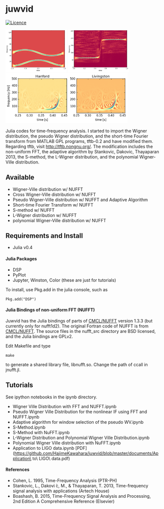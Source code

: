 # juwvid

[![Licence](http://img.shields.io/badge/license-GPLv2-blue.svg?style=flat)](http://www.gnu.org/licenses/gpl-2.0.html)

<img src="https://github.com/HajimeKawahara/juwvid/blob/master/figure/polywv.png" Titie="explanation" Width=200px>
<img src="https://github.com/HajimeKawahara/juwvid/blob/master/figure/atfr.png" Titie="explanation" Width=200px>
<img src="https://github.com/HajimeKawahara/juwvid/blob/master/figure/ligopwv.png" Titie="explanation" Width=400px>

Julia codes for time-frequency analysis. I started to import the Wigner distribution, the pseudo Wigner distribution, and the short-time Fourier transform from MATLAB GPL programs, tftb-0.2 and have modified them. Regarding tftb, visit http://tftb.nongnu.org/. The modification includes the non-uniform FFT, the adaptive algorithm by Stankovic, Dakovic, Thayaparan 2013, the S-method, the L-Wigner distribution, and the polynomial Wigner-Ville distribution.

## Available 

- Wigner-Ville distribution w/ NUFFT
- Cross Wigner-Ville distribution w/ NUFFT
- Pseudo Wigner-Ville distribution w/ NUFFT and Adaptive Algorithm
- Short-time Fourier Transform w/ NUFFT
- S-method w/ NUFFT
- L-Wigner distribution w/ NUFFT
- polynomial Wigner-Ville distribution w/ NUFFT

## Requirements and Install

- Julia v0.4

#### Julia Packages 

- DSP
- PyPlot
- Jupyter, Winston, Color (these are just for tutorials)

To install, use Pkg.add in the julia console, such as

```
Pkg.add("DSP")
```

#### Julia Bindings of non-uniform FFT (NUFFT)

Juwvid has the Julia bindings of parts of [CMCL/NUFFT](http://www.cims.nyu.edu/cmcl/nufft/nufft.html) version 1.3.3 (but currently only for nufft1d2). The original Fortran code of NUFFT is from [CMCL/NUFFT](http://www.cims.nyu.edu/cmcl/nufft/nufft.html). The source files in the nufft_src directory are BSD licensed, and the Julia bindings are GPLv2.

Edit Makefile and type

```
make
```

to generate a shared library file, libnufft.so. Change the path of ccall in jnufft.jl. 

## Tutorials

See ipython notebooks in the ipynb directory.

- Wigner Ville Distribution with FFT and NUFFT.ipynb
- Pseudo Wigner Ville Distribution for the nonlinear IF using FFT and NUFFT.ipynb
- Adaptive algorithm for window selection of the pseudo WV.ipynb
- S-Method.ipynb
- S-Method with NuFFT.ipynb
- L-Wigner Distribution and Polynomial Wigner Ville Distribution.ipynb
- Polynomial Wigner Ville distribution with NuFFT.ipynb
- Application to LIGO data.ipynb [PDF](https://github.com/HajimeKawahara/juwvid/blob/master/documents/Application\ to\ LIGO\ data.pdf)

#### References 
- Cohen, L. 1995, Time-Frequency Analysis (PTR-PH)
- Stankovic, L., Dakovi ́c, M., & Thayaparan, T. 2013, Time-frequency signal analysis with applications (Artech House)
- Boashash, B. 2015, Time-Frequency Signal Analysis and Processing, 2nd Edition A Comprehensive Reference (Elsevier)

